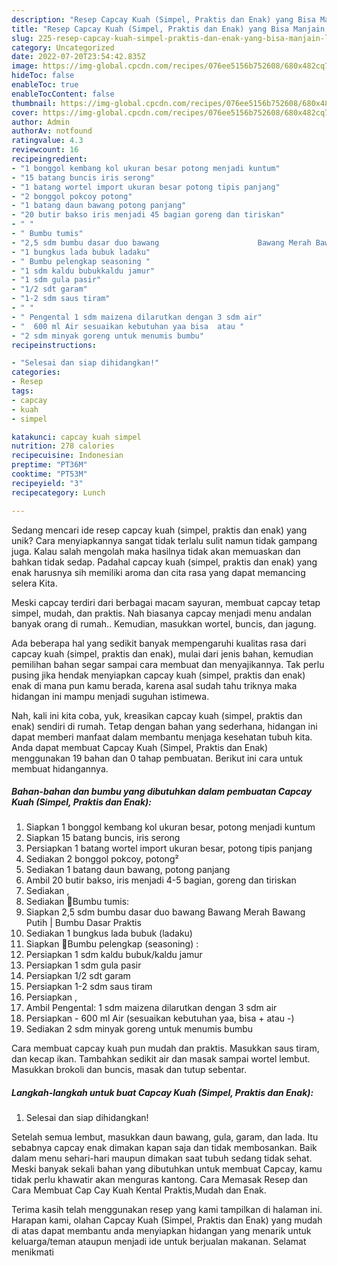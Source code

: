 ```yaml
---
description: "Resep Capcay Kuah (Simpel, Praktis dan Enak) yang Bisa Manjain Lidah"
title: "Resep Capcay Kuah (Simpel, Praktis dan Enak) yang Bisa Manjain Lidah"
slug: 225-resep-capcay-kuah-simpel-praktis-dan-enak-yang-bisa-manjain-lidah
category: Uncategorized
date: 2022-07-20T23:54:42.835Z
image: https://img-global.cpcdn.com/recipes/076ee5156b752608/680x482cq70/capcay-kuah-simpel-praktis-dan-enak-foto-resep-utama.jpg
hideToc: false
enableToc: true
enableTocContent: false
thumbnail: https://img-global.cpcdn.com/recipes/076ee5156b752608/680x482cq70/capcay-kuah-simpel-praktis-dan-enak-foto-resep-utama.jpg
cover: https://img-global.cpcdn.com/recipes/076ee5156b752608/680x482cq70/capcay-kuah-simpel-praktis-dan-enak-foto-resep-utama.jpg
author: Admin
authorAv: notfound
ratingvalue: 4.3
reviewcount: 16
recipeingredient:
- "1 bonggol kembang kol ukuran besar potong menjadi kuntum"
- "15 batang buncis iris serong"
- "1 batang wortel import ukuran besar potong tipis panjang"
- "2 bonggol pokcoy potong"
- "1 batang daun bawang potong panjang"
- "20 butir bakso iris menjadi 45 bagian goreng dan tiriskan"
- " "
- " Bumbu tumis"
- "2,5 sdm bumbu dasar duo bawang                      Bawang Merah Bawang Putih  Bumbu Dasar Praktis"
- "1 bungkus lada bubuk ladaku"
- " Bumbu pelengkap seasoning "
- "1 sdm kaldu bubukkaldu jamur"
- "1 sdm gula pasir"
- "1/2 sdt garam"
- "1-2 sdm saus tiram"
- " "
- " Pengental 1 sdm maizena dilarutkan dengan 3 sdm air"
- "  600 ml Air sesuaikan kebutuhan yaa bisa  atau "
- "2 sdm minyak goreng untuk menumis bumbu"
recipeinstructions:

- "Selesai dan siap dihidangkan!"
categories:
- Resep
tags:
- capcay
- kuah
- simpel

katakunci: capcay kuah simpel 
nutrition: 278 calories
recipecuisine: Indonesian
preptime: "PT36M"
cooktime: "PT53M"
recipeyield: "3"
recipecategory: Lunch

---
```





Sedang mencari ide resep capcay kuah (simpel, praktis dan enak) yang unik? Cara menyiapkannya sangat tidak terlalu sulit namun tidak gampang juga. Kalau salah mengolah maka hasilnya tidak akan memuaskan dan bahkan tidak sedap. Padahal capcay kuah (simpel, praktis dan enak) yang enak harusnya sih memiliki aroma dan cita rasa yang dapat memancing selera Kita.





Meski capcay terdiri dari berbagai macam sayuran, membuat capcay tetap simpel, mudah, dan praktis. Nah biasanya capcay menjadi menu andalan banyak orang di rumah.. Kemudian, masukkan wortel, buncis, dan jagung.

Ada beberapa hal yang sedikit banyak mempengaruhi kualitas rasa dari capcay kuah (simpel, praktis dan enak), mulai dari jenis bahan, kemudian pemilihan bahan segar sampai cara membuat dan menyajikannya. Tak perlu pusing jika hendak menyiapkan capcay kuah (simpel, praktis dan enak) enak di mana pun kamu berada, karena asal sudah tahu triknya maka hidangan ini mampu menjadi suguhan istimewa.






Nah, kali ini kita coba, yuk, kreasikan capcay kuah (simpel, praktis dan enak) sendiri di rumah. Tetap dengan bahan yang sederhana, hidangan ini dapat memberi manfaat dalam membantu menjaga kesehatan tubuh kita. Anda dapat membuat Capcay Kuah (Simpel, Praktis dan Enak) menggunakan 19 bahan dan 0 tahap pembuatan. Berikut ini cara untuk membuat hidangannya.

<!--inarticleads1-->

##### Bahan-bahan dan bumbu yang dibutuhkan dalam pembuatan Capcay Kuah (Simpel, Praktis dan Enak):

1. Siapkan 1 bonggol kembang kol ukuran besar, potong menjadi kuntum
1. Siapkan 15 batang buncis, iris serong
1. Persiapkan 1 batang wortel import ukuran besar, potong tipis panjang
1. Sediakan 2 bonggol pokcoy, potong²
1. Sediakan 1 batang daun bawang, potong panjang
1. Ambil 20 butir bakso, iris menjadi 4-5 bagian, goreng dan tiriskan
1. Sediakan  ,
1. Sediakan  🥣Bumbu tumis:
1. Siapkan 2,5 sdm bumbu dasar duo bawang                      Bawang Merah Bawang Putih | Bumbu Dasar Praktis
1. Sediakan 1 bungkus lada bubuk (ladaku)
1. Siapkan  🥣Bumbu pelengkap (seasoning) :
1. Persiapkan 1 sdm kaldu bubuk/kaldu jamur
1. Persiapkan 1 sdm gula pasir
1. Persiapkan 1/2 sdt garam
1. Persiapkan 1-2 sdm saus tiram
1. Persiapkan  ,
1. Ambil  Pengental: 1 sdm maizena dilarutkan dengan 3 sdm air
1. Persiapkan  - 600 ml Air (sesuaikan kebutuhan yaa, bisa + atau -)
1. Sediakan 2 sdm minyak goreng untuk menumis bumbu


Cara membuat capcay kuah pun mudah dan praktis. Masukkan saus tiram, dan kecap ikan. Tambahkan sedikit air dan masak sampai wortel lembut. Masukkan brokoli dan buncis, masak dan tutup sebentar. 

<!--inarticleads2-->

##### Langkah-langkah untuk buat Capcay Kuah (Simpel, Praktis dan Enak):


1. Selesai dan siap dihidangkan!

Setelah semua lembut, masukkan daun bawang, gula, garam, dan lada. Itu sebabnya capcay enak dimakan kapan saja dan tidak membosankan. Baik dalam menu sehari-hari maupun dimakan saat tubuh sedang tidak sehat. Meski banyak sekali bahan yang dibutuhkan untuk membuat Capcay, kamu tidak perlu khawatir akan menguras kantong. Cara Memasak Resep dan Cara Membuat Cap Cay Kuah Kental Praktis,Mudah dan Enak. 

Terima kasih telah menggunakan resep yang kami tampilkan di halaman ini. Harapan kami, olahan Capcay Kuah (Simpel, Praktis dan Enak) yang mudah di atas dapat membantu anda menyiapkan hidangan yang menarik untuk keluarga/teman ataupun menjadi ide untuk berjualan makanan. Selamat menikmati
